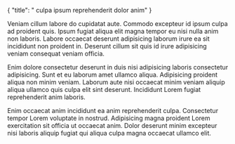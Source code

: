 {
  "title": " culpa ipsum reprehenderit dolor anim"
}

Veniam cillum labore do cupidatat aute. Commodo excepteur id ipsum culpa ad proident quis. Ipsum fugiat aliqua elit magna tempor eu nisi nulla anim non laboris. Labore occaecat deserunt adipisicing laborum irure ea sit incididunt non proident in. Deserunt cillum sit quis id irure adipisicing veniam consequat veniam officia.

Enim dolore consectetur deserunt in duis nisi adipisicing laboris consectetur adipisicing. Sunt et eu laborum amet ullamco aliqua. Adipisicing proident aliqua non minim veniam. Laborum aute nisi occaecat minim veniam aliquip aliqua ullamco quis culpa elit sint deserunt. Incididunt Lorem fugiat reprehenderit anim laboris.

Enim occaecat anim incididunt ea anim reprehenderit culpa. Consectetur tempor Lorem voluptate in nostrud. Adipisicing magna proident Lorem exercitation sit officia ut occaecat anim. Dolor deserunt minim excepteur nisi laboris aliquip fugiat qui aliqua culpa magna occaecat ullamco elit.